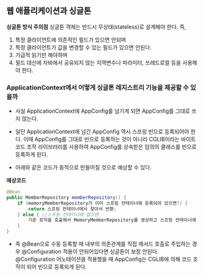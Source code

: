 ## 웹 애플리케이션과 싱글톤

**싱글톤 방식 주의점**
싱글톤 객체는 반드시 무상태(stateless)로 설계해야 한다. 즉,
1. 특정 클라이언트에 의존적인 필드가 있으면 안되며
2. 특정 클라이언트가 값을 변경할 수 있는 필드가 있으면 안된다.
3. 가급적 읽기만 해야하며
4. 필드 대신에 자바에서 공유되지 않는 지역변수나 파라미터, 쓰레드로컬 등을 사용해야 한다. 


### ApplicationContext에서 어떻게 싱글톤 레지스트리 기능을 제공할 수 있을까
- 사실 ApplicationContext에 AppConfig를 넘기게 되면 AppConfig를 그대로 쓰지 않는다. 
- 일단 ApplicationContext에 넘긴 AppConfig 역시 스프링 빈으로 등록되어야 한다. 이때 AppConfig를 그대로 빈으로 등록하는 것이 아니라 CGLIB이라는 바이트 코드 조작 라이브러리를 사용하여 AppConfig를 상속받은 임의의 클래스를 빈으로 등록하게 된다. 

- 아래와 같은 코드가 동적으로 만들어질 것으로 예상할 수 있다.

**예상코드**
```java
@Bean
public MemberRepository memberRepository() {
	if (memoryMemberRepository가 이미 스프링 컨테이너에 등록되어 있으면?) { 
		return 스프링 컨테이너에서 찾아서 반환;
	} else { //스프링 컨테이너에 없으면
		기존 로직을 호출해서 MemoryMemberRepository를 생성하고 스프링 컨테이너에 등록 return 반환
	} 
}
```

- 즉 @Bean으로 수동 등록할 때 내부의 의존관계를 직접 메서드 호출로 주입하는 경우 @Configuration 적용이 안되어있다면 싱글톤이 보장 안된다. @Configuration 어노테이션을 적용했을 때 AppConfig는 CGLIB에 의해 코드 조작이 되어 빈으로 등록되게 된다.
